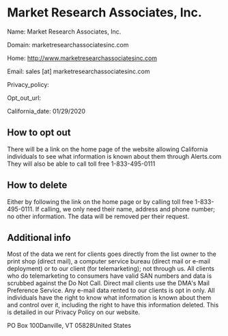 
# Market Research Associates, Inc.

Name: Market Research Associates, Inc.

Domain: marketresearchassociatesinc.com

Home: http://www.marketresearchassociatesinc.com

Email: sales [at] marketresearchassociatesinc.com

Privacy_policy: 

Opt_out_url: 

California_date: 01/29/2020



## How to opt out

There will be a link on the home page of the website allowing California individuals to see what information is known about them through Alerts.com They will also be able to call toll free 1-833-495-0111

## How to delete

Either by following the link on the home page or by calling toll free 1-833-495-0111. If calling, we only need their name, address and phone number; no other information. The data will be removed per their request.

## Additional info

Most of the data we rent for clients goes directly from the list owner to the print shop (direct mail), a computer service bureau (direct mail or e-mail deployment) or to our client (for telemarketing); not through us. All clients who do telemarketing to consumers have valid SAN numbers and data is scrubbed against the Do Not Call. Direct mail clients use the DMA's Mail Preference Service. Any e-mail data rented to our clients is opt in only. All individuals have the right to know what information is known about them and control over it, including the right to have this information deleted. This is detailed in our Privacy Policy on our website.

PO Box 100Danville, VT 05828United States

